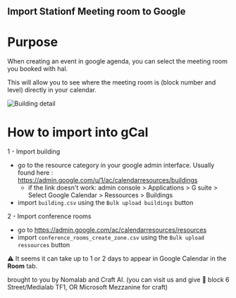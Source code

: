 Import Stationf Meeting room to Google
--------------------------------------

# Purpose

When creating an event in google agenda, you can select the meeting room you booked with hal.

This will allow you to see where the meeting room is (block number and level) directly in your calendar.

![Building detail](example.png?raw=true "Title")

# How to import into gCal

1 - Import building 

- go to the resource category in your google admin interface. Usually found here : https://admin.google.com/u/1/ac/calendarresources/buildings
    - if the link doesn't work: admin console > Applications > G suite > Select Google Calendar > Ressources > Buildings
- import `building.csv` using the `Bulk upload buildings` button

2 - Import conference rooms

- go to https://admin.google.com/ac/calendarresources/resources
- import `conference_rooms_create_zone.csv` using the `Bulk upload ressources` button

:warning: It seems it can take up to 1 or 2 days to appear in Google Calendar in the **Room** tab.

brought to you by Nomalab and Craft AI. (you can visit us and give :beer: block 6 Street/Medialab TF1, OR Microsoft Mezzanine for craft)


